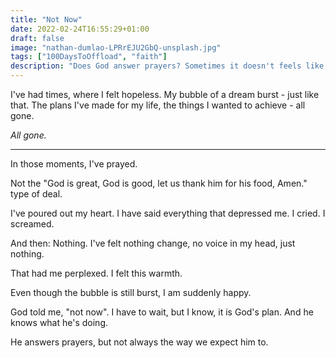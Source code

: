 ```yaml
---
title: "Not Now"
date: 2022-02-24T16:55:29+01:00
draft: false
image: "nathan-dumlao-LPRrEJU2GbQ-unsplash.jpg"
tags: ["100DaysToOffload", "faith"]
description: "Does God answer prayers? Sometimes it doesn't feels like it."
---
```

I've had times, where I felt hopeless. My bubble of a dream burst - just like that.
The plans I've made for my life, the things I wanted to achieve - all gone.

*All gone.*

* * *

In those moments, I've prayed. 

Not the "God is great, God is good, let us thank him for his food, Amen." type of deal.

I've poured out my heart. I have said everything that depressed me. I cried. I screamed.

And then: Nothing. I've felt nothing change, no voice in my head, just nothing.

That had me perplexed. I felt this warmth.

Even though the bubble is still burst, I am suddenly happy.

God told me, "not now". I have to wait, but I know, it is God's plan.
And he knows what he's doing.

He answers prayers, but not always the way we expect him to.